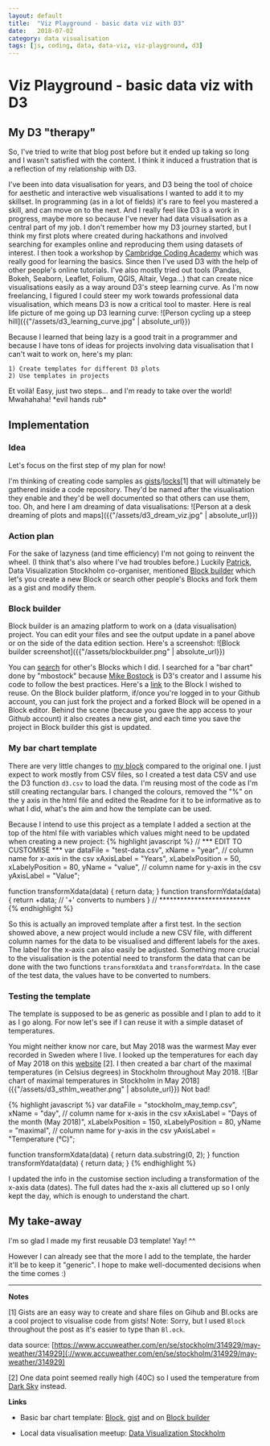 ```yaml
---
layout: default
title:  "Viz Playground - basic data viz with D3"
date:   2018-07-02
category: data visualisation
tags: [js, coding, data, data-viz, viz-playground, d3]
---
```


# Viz Playground - basic data viz with D3


## My D3 "therapy"

So, I've tried to write that blog post before but it ended up taking so long and I wasn't satisfied with the content. I think it induced a frustration that is a reflection of my relationship with D3.

I've been into data visualisation for years, and D3 being the tool of choice for aesthetic and interactive web visualisations I wanted to add it to my skillset. In programming (as in a lot of fields) it's rare to feel you mastered a skill, and can move on to the next. And I really feel like D3 is a work in progress, maybe more so because I've never had data visualisation as a central part of my job.
I don't remember how my D3 journey started, but I think my first plots where created during hackathons and involved searching for examples online and reproducing them using datasets of interest. I then took a workshop by [Cambridge Coding Academy](http://cambridgecoding.com/) which was really good for learning the basics. Since then I've used D3 with the help of other people's online tutorials. I've also mostly tried out tools (Pandas, Bokeh, Seaborn, Leaflet, Folium, QGIS, Altair, Vega...) that can create nice visualisations easily as a way around D3's steep learning curve.
As I'm now freelancing, I figured I could steer my work towards professional data visualisation, which means D3 is now a critical tool to master.
Here is real life picture of me going up D3 learning curve:
![Person cycling up a steep hill]({{"/assets/d3_learning_curve.jpg" | absolute_url}})

Because I learned that being lazy is a good trait in a programmer and because I have tons of ideas for projects involving data visualisation that I can't wait to work on, here's my plan:
```
1) Create templates for different D3 plots
2) Use templates in projects
```

Et voilà! Easy, just two steps... and I'm ready to take over the world! Mwahahaha! \*evil hands rub*


## Implementation

### Idea
Let's focus on the first step of my plan for now!

I'm thinking of creating code samples as [gists](https://help.github.com/articles/about-gists/)/[locks](https://bl.ocks.org/-/about)[1] that will ultimately be gathered inside a code repository. They'd be named after the visualisation they enable and they'd be well documented so that others can use them, too.
Oh, and here I am dreaming of data visualisations:
![Person at a desk dreaming of plots and maps]({{"/assets/d3_dream_viz.jpg" | absolute_url}})

### Action plan
For the sake of lazyness (and time efficiency) I'm not going to reinvent the wheel. (I think that's also where I've had troubles before.)
Luckily [Patrick](https://www.meetup.com/Data-Visualization-Stockholm/members/56537022/), Data Visualization Stockholm co-organiser, mentioned [Block builder](http://blockbuilder.org/about) which let's you create a new Block or search other people's Blocks and fork them as a gist and modify them.

### Block builder
Block builder is an amazing platform to work on a (data visualisation) project. You can edit your files and see the output update in a panel above or on the side of the data edition section.
Here's a screenshot:
![Block builder screenshot]({{"/assets/blockbuilder.png" | absolute_url}})

You can [search](http://blockbuilder.org/search) for other's Blocks which I did. I searched for a "bar chart" done by "mbostock" because [Mike Bostock](https://github.com/mbostock) is D3's creator and I assume his code to follow the best practices. Here's a [link](http://blockbuilder.org/mbostock/3885304) to the Block I wished to reuse. On the Block builder platform, if/once you're logged in to your Github account, you can just fork the project and a forked Block will be opened in a Block editor. Behind the scene (because you gave the app access to your Github account) it also creates a new gist, and each time you save the project in Block builder this gist is updated.

### My bar chart template
There are very little changes to [my block](http://blockbuilder.org/Eleonore9/978e35ff4bbdf53de90c896e2afdc879) compared to the original one. I just expect to work mostly from CSV files, so I created a test data CSV and use the D3 function `d3.csv` to load the data.
I'm reusing most of the code as I'm still creating rectangular bars.
I changed the colours, removed the "%" on the y axis in the html file and edited the Readme for it to be informative as to what I did, what's the aim and how the template can be used.

Because I intend to use this project as a template I added a section at the top of the html file with variables which values might need to be updated when creating a new project:
{% highlight javascript %}
// *** EDIT TO CUSTOMISE ***
var dataFile = "test-data.csv",
    xName = "year", // column name for x-axis in the csv
    xAxisLabel = "Years",
    xLabelxPosition = 50, xLabelyPosition = 80,
    yName = "value", // column name for y-axis in the csv
    yAxisLabel = "Value";

function transformXdata(data) {
  return data;
}
function transformYdata(data) {
  return +data; // '+' converts to numbers
}
// **************************
{% endhighlight %}

So this is actually an improved template after a first test. In the section showed above, a new project would include a new CSV file, with different column names for the data to be visualised and different labels for the axes. The label for the x-axis can also easily be adjusted. Something more crucial to the visualisation is the potential need to transform the data that can be done with the two functions `transformXdata` and `transformYdata`.
In the case of the test data, the values have to be converted to numbers.

### Testing the template
The template is supposed to be as generic as possible and I plan to add to it as I go along. For now let's see if I can reuse it with a simple dataset of temperatures.

You might neither know nor care, but May 2018 was the warmest May ever recorded in Sweden where I live. I looked up the temperatures for each day of May 2018 on this [website](https://www.accuweather.com/en/se/stockholm/314929/may-weather/314929) [2].
I then created a bar chart of the maximal temperatures (in Celsius degrees) in Stockholm throughout May 2018.
![Bar chart of maximal temperatures in Stockholm in May 2018]({{"/assets/d3_sthlm_weather.png" | absolute_url}})
Not bad!

{% highlight javascript %}
var dataFile = "stockholm_may_temp.csv",
    xName = "day", // column name for x-axis in the csv
    xAxisLabel = "Days of the month (May 2018)",
    xLabelxPosition = 150, xLabelyPosition = 80,
    yName = "maximal", // column name for y-axis in the csv
    yAxisLabel = "Temperature (°C)";

function transformXdata(data) {
  return data.substring(0, 2);
}
function transformYdata(data) {
  return data;
}
{% endhighlight %}

I updated the info in the customise section including a transformation of the x-axis data (dates). The full dates had the x-axis all cluttered up so I only kept the day, which is enough to understand the chart.

## My take-away
I'm so glad I made my first reusable D3 template! Yay! ^^

However I can already see that the more I add to the template, the harder it'll be to keep it "generic". I hope to make well-documented decisions when the time comes :)

_____
**Notes**

[1] Gists are an easy way to create and share files on Gihub and Bl.ocks are a cool project to visualise code from gists!
Note: Sorry, but I used `Block` throughout the post as it's easier to type than `Bl.ock`.

data source: [https://www.accuweather.com/en/se/stockholm/314929/may-weather/314929](://www.accuweather.com/en/se/stockholm/314929/may-weather/314929)

[2] One data point seemed really high (40C) so I used the temperature from [Dark Sky](https://darksky.net/) instead.

**Links**

* Basic bar chart template:
[Block](https://bl.ocks.org/Eleonore9/978e35ff4bbdf53de90c896e2afdc879), [gist](https://gist.github.com/Eleonore9/978e35ff4bbdf53de90c896e2afdc879) and on [Block builder](http://blockbuilder.org/Eleonore9/978e35ff4bbdf53de90c896e2afdc879)

* Local data visualisation meetup: [Data Visualization Stockholm](https://www.meetup.com/Data-Visualization-Stockholm/)
